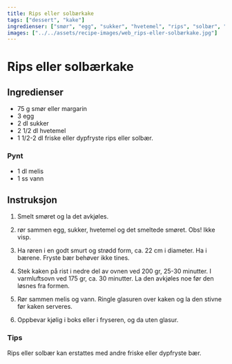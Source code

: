 ```yaml
---
title: Rips eller solbærkake
tags: ["dessert", "kake"]
ingredienser: ["smør", "egg", "sukker", "hvetemel", "rips", "solbær", "melis"]
images: ["../../assets/recipe-images/web_rips-eller-solbærkake.jpg"]
---
```


# Rips eller solbærkake

## Ingredienser

- 75 g smør eller margarin
- 3 egg
- 2 dl sukker
- 2 1/2 dl hvetemel
- 1 1/2-2 dl friske eller dypfryste rips eller solbær.

### Pynt

- 1 dl melis
- 1 ss vann

## Instruksjon

1. Smelt smøret og la det avkjøles.

2. rør sammen egg, sukker, hvetemel og det smeltede smøret. Obs! Ikke visp.

3. Ha røren i en godt smurt og strødd form, ca. 22 cm i diameter. Ha i bærene. Fryste bær behøver ikke tines.

4. Stek kaken på rist i nedre del av ovnen ved 200 gr, 25-30 minutter. I varmluftsovn ved 175 gr, ca. 30 minutter. La den avkjøles noe før den løsnes fra formen.

5. Rør sammen melis og vann. Ringle glasuren over kaken og la den stivne før kaken serveres.

6. Oppbevar kjølig i boks eller i fryseren, og da uten glasur.

### Tips

Rips eller solbær kan erstattes med andre friske eller dypfryste bær.
